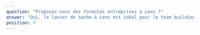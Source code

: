 ```yaml
---
question: "Proposez-vous des formules entreprises à Lens ?"
answer: "Oui, le lancer de hache à Lens est idéal pour le team building : objectifs RH définis, formats adaptés à l’effectif, privatisation possible et debrief au bar. Nous pouvons combiner avec d’autres activités Team Square."
position: 7
---
```


